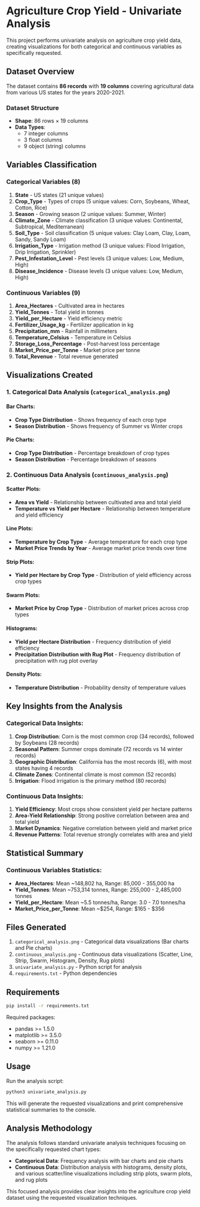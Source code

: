 # Agriculture Crop Yield - Univariate Analysis

This project performs univariate analysis on agriculture crop yield data, creating visualizations for both categorical and continuous variables as specifically requested.

## Dataset Overview

The dataset contains **86 records** with **19 columns** covering agricultural data from various US states for the years 2020-2021.

### Dataset Structure
- **Shape**: 86 rows × 19 columns
- **Data Types**: 
  - 7 integer columns
  - 3 float columns  
  - 9 object (string) columns

## Variables Classification

### Categorical Variables (8)
1. **State** - US states (21 unique values)
2. **Crop_Type** - Types of crops (5 unique values: Corn, Soybeans, Wheat, Cotton, Rice)
3. **Season** - Growing season (2 unique values: Summer, Winter)
4. **Climate_Zone** - Climate classification (3 unique values: Continental, Subtropical, Mediterranean)
5. **Soil_Type** - Soil classification (5 unique values: Clay Loam, Clay, Loam, Sandy, Sandy Loam)
6. **Irrigation_Type** - Irrigation method (3 unique values: Flood Irrigation, Drip Irrigation, Sprinkler)
7. **Pest_Infestation_Level** - Pest levels (3 unique values: Low, Medium, High)
8. **Disease_Incidence** - Disease levels (3 unique values: Low, Medium, High)

### Continuous Variables (9)
1. **Area_Hectares** - Cultivated area in hectares
2. **Yield_Tonnes** - Total yield in tonnes
3. **Yield_per_Hectare** - Yield efficiency metric
4. **Fertilizer_Usage_kg** - Fertilizer application in kg
5. **Precipitation_mm** - Rainfall in millimeters
6. **Temperature_Celsius** - Temperature in Celsius
7. **Storage_Loss_Percentage** - Post-harvest loss percentage
8. **Market_Price_per_Tonne** - Market price per tonne
9. **Total_Revenue** - Total revenue generated

## Visualizations Created

### 1. Categorical Data Analysis (`categorical_analysis.png`)

#### Bar Charts:
- **Crop Type Distribution** - Shows frequency of each crop type
- **Season Distribution** - Shows frequency of Summer vs Winter crops

#### Pie Charts:
- **Crop Type Distribution** - Percentage breakdown of crop types
- **Season Distribution** - Percentage breakdown of seasons

### 2. Continuous Data Analysis (`continuous_analysis.png`)

#### Scatter Plots:
- **Area vs Yield** - Relationship between cultivated area and total yield
- **Temperature vs Yield per Hectare** - Relationship between temperature and yield efficiency

#### Line Plots:
- **Temperature by Crop Type** - Average temperature for each crop type
- **Market Price Trends by Year** - Average market price trends over time

#### Strip Plots:
- **Yield per Hectare by Crop Type** - Distribution of yield efficiency across crop types

#### Swarm Plots:
- **Market Price by Crop Type** - Distribution of market prices across crop types

#### Histograms:
- **Yield per Hectare Distribution** - Frequency distribution of yield efficiency
- **Precipitation Distribution with Rug Plot** - Frequency distribution of precipitation with rug plot overlay

#### Density Plots:
- **Temperature Distribution** - Probability density of temperature values

## Key Insights from the Analysis

### Categorical Data Insights:
1. **Crop Distribution**: Corn is the most common crop (34 records), followed by Soybeans (28 records)
2. **Seasonal Pattern**: Summer crops dominate (72 records vs 14 winter records)
3. **Geographic Distribution**: California has the most records (6), with most states having 4 records
4. **Climate Zones**: Continental climate is most common (52 records)
5. **Irrigation**: Flood irrigation is the primary method (80 records)

### Continuous Data Insights:
1. **Yield Efficiency**: Most crops show consistent yield per hectare patterns
2. **Area-Yield Relationship**: Strong positive correlation between area and total yield
3. **Market Dynamics**: Negative correlation between yield and market price
4. **Revenue Patterns**: Total revenue strongly correlates with area and yield

## Statistical Summary

### Continuous Variables Statistics:
- **Area_Hectares**: Mean ~148,802 ha, Range: 85,000 - 355,000 ha
- **Yield_Tonnes**: Mean ~753,314 tonnes, Range: 255,000 - 2,485,000 tonnes
- **Yield_per_Hectare**: Mean ~5.5 tonnes/ha, Range: 3.0 - 7.0 tonnes/ha
- **Market_Price_per_Tonne**: Mean ~$254, Range: $165 - $356

## Files Generated

1. `categorical_analysis.png` - Categorical data visualizations (Bar charts and Pie charts)
2. `continuous_analysis.png` - Continuous data visualizations (Scatter, Line, Strip, Swarm, Histogram, Density, Rug plots)
3. `univariate_analysis.py` - Python script for analysis
4. `requirements.txt` - Python dependencies

## Requirements

```bash
pip install -r requirements.txt
```

Required packages:
- pandas >= 1.5.0
- matplotlib >= 3.5.0
- seaborn >= 0.11.0
- numpy >= 1.21.0

## Usage

Run the analysis script:
```bash
python3 univariate_analysis.py
```

This will generate the requested visualizations and print comprehensive statistical summaries to the console.

## Analysis Methodology

The analysis follows standard univariate analysis techniques focusing on the specifically requested chart types:
- **Categorical Data**: Frequency analysis with bar charts and pie charts
- **Continuous Data**: Distribution analysis with histograms, density plots, and various scatter/line visualizations including strip plots, swarm plots, and rug plots

This focused analysis provides clear insights into the agriculture crop yield dataset using the requested visualization techniques.
